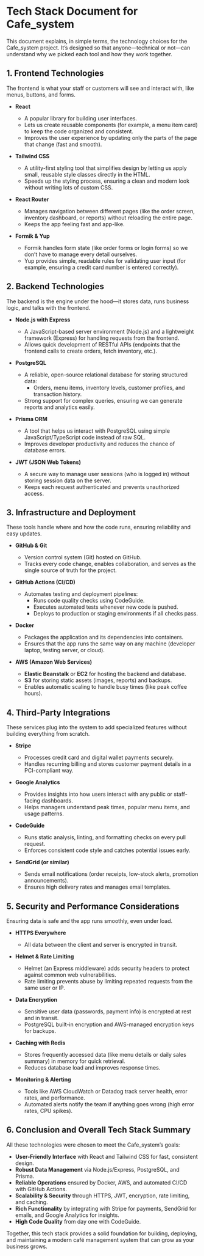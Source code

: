 # Tech Stack Document for Cafe_system

This document explains, in simple terms, the technology choices for the Cafe_system project. It’s designed so that anyone—technical or not—can understand why we picked each tool and how they work together.

## 1. Frontend Technologies
The frontend is what your staff or customers will see and interact with, like menus, buttons, and forms.

- **React**
  - A popular library for building user interfaces.
  - Lets us create reusable components (for example, a menu item card) to keep the code organized and consistent.
  - Improves the user experience by updating only the parts of the page that change (fast and smooth).

- **Tailwind CSS**
  - A utility-first styling tool that simplifies design by letting us apply small, reusable style classes directly in the HTML.
  - Speeds up the styling process, ensuring a clean and modern look without writing lots of custom CSS.

- **React Router**
  - Manages navigation between different pages (like the order screen, inventory dashboard, or reports) without reloading the entire page.
  - Keeps the app feeling fast and app-like.

- **Formik & Yup**
  - Formik handles form state (like order forms or login forms) so we don’t have to manage every detail ourselves.
  - Yup provides simple, readable rules for validating user input (for example, ensuring a credit card number is entered correctly).

## 2. Backend Technologies
The backend is the engine under the hood—it stores data, runs business logic, and talks with the frontend.

- **Node.js with Express**
  - A JavaScript-based server environment (Node.js) and a lightweight framework (Express) for handling requests from the frontend.
  - Allows quick development of RESTful APIs (endpoints that the frontend calls to create orders, fetch inventory, etc.).

- **PostgreSQL**
  - A reliable, open-source relational database for storing structured data:
    - Orders, menu items, inventory levels, customer profiles, and transaction history.
  - Strong support for complex queries, ensuring we can generate reports and analytics easily.

- **Prisma ORM**
  - A tool that helps us interact with PostgreSQL using simple JavaScript/TypeScript code instead of raw SQL.
  - Improves developer productivity and reduces the chance of database errors.

- **JWT (JSON Web Tokens)**
  - A secure way to manage user sessions (who is logged in) without storing session data on the server.
  - Keeps each request authenticated and prevents unauthorized access.

## 3. Infrastructure and Deployment
These tools handle where and how the code runs, ensuring reliability and easy updates.

- **GitHub & Git**
  - Version control system (Git) hosted on GitHub.
  - Tracks every code change, enables collaboration, and serves as the single source of truth for the project.

- **GitHub Actions (CI/CD)**
  - Automates testing and deployment pipelines:
    - Runs code quality checks using CodeGuide.
    - Executes automated tests whenever new code is pushed.
    - Deploys to production or staging environments if all checks pass.

- **Docker**
  - Packages the application and its dependencies into containers.
  - Ensures that the app runs the same way on any machine (developer laptop, testing server, or cloud).

- **AWS (Amazon Web Services)**
  - **Elastic Beanstalk** or **EC2** for hosting the backend and database.
  - **S3** for storing static assets (images, reports) and backups.
  - Enables automatic scaling to handle busy times (like peak coffee hours).

## 4. Third-Party Integrations
These services plug into the system to add specialized features without building everything from scratch.

- **Stripe**
  - Processes credit card and digital wallet payments securely.
  - Handles recurring billing and stores customer payment details in a PCI-compliant way.

- **Google Analytics**
  - Provides insights into how users interact with any public or staff-facing dashboards.
  - Helps managers understand peak times, popular menu items, and usage patterns.

- **CodeGuide**
  - Runs static analysis, linting, and formatting checks on every pull request.
  - Enforces consistent code style and catches potential issues early.

- **SendGrid (or similar)**
  - Sends email notifications (order receipts, low-stock alerts, promotion announcements).
  - Ensures high delivery rates and manages email templates.

## 5. Security and Performance Considerations
Ensuring data is safe and the app runs smoothly, even under load.

- **HTTPS Everywhere**
  - All data between the client and server is encrypted in transit.

- **Helmet & Rate Limiting**
  - Helmet (an Express middleware) adds security headers to protect against common web vulnerabilities.
  - Rate limiting prevents abuse by limiting repeated requests from the same user or IP.

- **Data Encryption**
  - Sensitive user data (passwords, payment info) is encrypted at rest and in transit.
  - PostgreSQL built-in encryption and AWS-managed encryption keys for backups.

- **Caching with Redis**
  - Stores frequently accessed data (like menu details or daily sales summary) in memory for quick retrieval.
  - Reduces database load and improves response times.

- **Monitoring & Alerting**
  - Tools like AWS CloudWatch or Datadog track server health, error rates, and performance.
  - Automated alerts notify the team if anything goes wrong (high error rates, CPU spikes).

## 6. Conclusion and Overall Tech Stack Summary
All these technologies were chosen to meet the Cafe_system’s goals:

- **User-Friendly Interface** with React and Tailwind CSS for fast, consistent design.
- **Robust Data Management** via Node.js/Express, PostgreSQL, and Prisma.
- **Reliable Operations** ensured by Docker, AWS, and automated CI/CD with GitHub Actions.
- **Scalability & Security** through HTTPS, JWT, encryption, rate limiting, and caching.
- **Rich Functionality** by integrating with Stripe for payments, SendGrid for emails, and Google Analytics for insights.
- **High Code Quality** from day one with CodeGuide.

Together, this tech stack provides a solid foundation for building, deploying, and maintaining a modern café management system that can grow as your business grows.